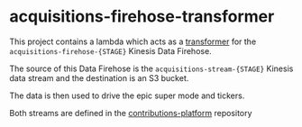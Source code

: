 # acquisitions-firehose-transformer
This project contains a lambda which acts as a [transformer](https://docs.aws.amazon.com/firehose/latest/dev/data-transformation.html)
for the `acquisitions-firehose-{STAGE}` Kinesis Data Firehose.

The source of this Data Firehose is the `acquisitions-stream-{STAGE}` Kinesis data stream and the destination is an S3 bucket.

The data is then used to drive the epic super mode and tickers.

Both streams are defined in the [contributions-platform](https://github.com/guardian/contributions-platform) repository

